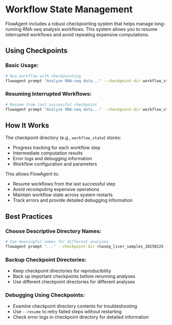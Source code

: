 # Workflow State Management

FlowAgent includes a robust checkpointing system that helps manage long-running RNA-seq analysis workflows. This system allows you to resume interrupted workflows and avoid repeating expensive computations.

## Using Checkpoints

### Basic Usage:
```bash
# Run workflow with checkpointing
flowagent prompt "Analyze RNA-seq data..." --checkpoint-dir workflow_state
```

### Resuming Interrupted Workflows:
```bash
# Resume from last successful checkpoint
flowagent prompt "Analyze RNA-seq data..." --checkpoint-dir workflow_state --resume
```

## How It Works

The checkpoint directory (e.g., `workflow_state`) stores:
- Progress tracking for each workflow step
- Intermediate computation results
- Error logs and debugging information
- Workflow configuration and parameters

This allows FlowAgent to:
- Resume workflows from the last successful step
- Avoid recomputing expensive operations
- Maintain workflow state across system restarts
- Track errors and provide detailed debugging information

## Best Practices

### Choose Descriptive Directory Names:
```bash
# Use meaningful names for different analyses
flowagent prompt "..." --checkpoint-dir rnaseq_liver_samples_20250225
```

### Backup Checkpoint Directories:
- Keep checkpoint directories for reproducibility
- Back up important checkpoints before rerunning analyses
- Use different checkpoint directories for different analyses

### Debugging Using Checkpoints:
- Examine checkpoint directory contents for troubleshooting
- Use `--resume` to retry failed steps without restarting
- Check error logs in checkpoint directory for detailed information
